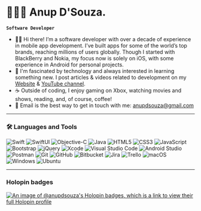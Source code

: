 # 👨🏻‍💻 Anup D'Souza.
**`Software Developer`**
- 👋🏻 Hi there! I’m a software developer with over a decade of experience in mobile app development. I’ve built apps for some of the world’s top brands, reaching millions of users globally. Though I started with BlackBerry and Nokia, my focus now is solely on iOS, with some experience in Android for personal projects.
- 🌱 I'm fascinated by technology and always interested in learning something new. I post articles & videos related to development on my [Website](www.anupdsouza.com) & [YouTube channel](https://www.youtube.com/@swiftodyssey).
- ☕️ Outside of coding, I enjoy gaming on Xbox, watching movies and shows, reading, and, of course, coffee!
- 📧 Email is the best way to get in touch with me: anupdsouza@gmail.com

---

### 🛠 Languages and Tools
![Swift](https://img.shields.io/badge/swift-F54A2A?style=for-the-badge&logo=swift&logoColor=white)
![SwiftUI](https://img.shields.io/badge/swiftui-F54A2A?style=for-the-badge&logo=swift&logoColor=white)
![Objective-C](https://img.shields.io/badge/-OBJECTIVE--C-%233A95E3.svg?style=for-the-badge&logo=apple&logoColor=white)
![Java](https://img.shields.io/badge/java-%23ED8B00.svg?style=for-the-badge&logo=java&logoColor=white)
![HTML5](https://img.shields.io/badge/html5-%23E34F26.svg?style=for-the-badge&logo=html5&logoColor=white)
![CSS3](https://img.shields.io/badge/css3-%231572B6.svg?style=for-the-badge&logo=css3&logoColor=white)
![JavaScript](https://img.shields.io/badge/javascript-%23323330.svg?style=for-the-badge&logo=javascript&logoColor=%23F7DF1E)
![Bootstrap](https://img.shields.io/badge/bootstrap-%23563D7C.svg?style=for-the-badge&logo=bootstrap&logoColor=white)
![jQuery](https://img.shields.io/badge/jquery-%230769AD.svg?style=for-the-badge&logo=jquery&logoColor=white)
![Xcode](https://img.shields.io/badge/Xcode-007ACC?style=for-the-badge&logo=Xcode&logoColor=white)
![Visual Studio Code](https://img.shields.io/badge/Visual%20Studio%20Code-0078d7.svg?style=for-the-badge&logo=visual-studio-code&logoColor=white)
![Android Studio](https://img.shields.io/badge/Android%20Studio-3DDC84.svg?style=for-the-badge&logo=android-studio&logoColor=white)
![Postman](https://img.shields.io/badge/Postman-FF6C37?style=for-the-badge&logo=postman&logoColor=white)
![Git](https://img.shields.io/badge/git-%23F05033.svg?style=for-the-badge&logo=git&logoColor=white)
![GitHub](https://img.shields.io/badge/github-%23121011.svg?style=for-the-badge&logo=github&logoColor=white)
![Bitbucket](https://img.shields.io/badge/bitbucket-%230047B3.svg?style=for-the-badge&logo=bitbucket&logoColor=white)
![Jira](https://img.shields.io/badge/jira-%230A0FFF.svg?style=for-the-badge&logo=jira&logoColor=white)
![Trello](https://img.shields.io/badge/Trello-%23026AA7.svg?style=for-the-badge&logo=Trello&logoColor=white)
![macOS](https://img.shields.io/badge/mac%20os-000000?style=for-the-badge&logo=macos&logoColor=F0F0F0)
![Windows](https://img.shields.io/badge/Windows-0078D6?style=for-the-badge&logo=windows&logoColor=white)
![Ubuntu](https://img.shields.io/badge/Ubuntu-E95420?style=for-the-badge&logo=ubuntu&logoColor=white)

---
### Holopin badges

[![An image of @anupdsouza's Holopin badges, which is a link to view their full Holopin profile](https://holopin.me/anupdsouza)](https://holopin.io/@anupdsouza)
